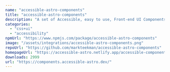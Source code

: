 ```yaml
---
name: "accessible-astro-components"
title: "accessible-astro-components"
description: "A set of Accessible, easy to use, Front-end UI Components for Astro."
categories:
  - "css+ui"
  - "accessibility"
npmUrl: "https://www.npmjs.com/package/accessible-astro-components"
image: "/assets/integrations/accessible-astro-components.png"
repoUrl: "https://github.com/markteekman/accessible-astro-components"
homepageUrl: "https://accessible-astro.netlify.app/accessible-components/"
downloads: 2999
url: "https://components.accessible-astro.dev/"
---
```

